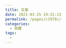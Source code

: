 ```yaml
---
title: 文章
date: 2021-03-25 19:31:13
permalink: /pages/c1978c/
categories:
  - 收藏
tags:
  - 
---
```

